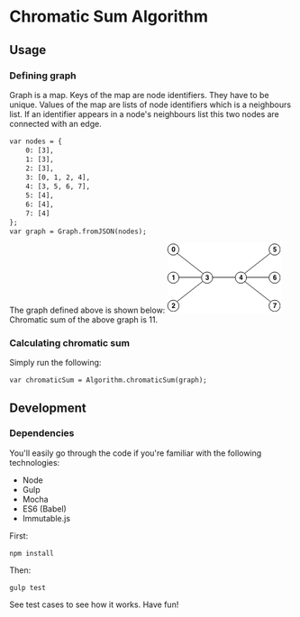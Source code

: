 Chromatic Sum Algorithm
=======================

## Usage

### Defining graph
Graph is a map.
Keys of the map are node identifiers. They have to be unique.
Values of the map are lists of node identifiers which is a neighbours list.
If an identifier appears in a node's neighbours list this two nodes are connected with an edge.

```
var nodes = {
    0: [3],
    1: [3],
    2: [3],
    3: [0, 1, 2, 4],
    4: [3, 5, 6, 7],
    5: [4],
    6: [4],
    7: [4]
};
var graph = Graph.fromJSON(nodes);
```
The graph defined above is shown below:
![The tricky graph](/assets/graph.png "The tricky graph")
Chromatic sum of the above graph is 11.

### Calculating chromatic sum
Simply run the following:
```
var chromaticSum = Algorithm.chromaticSum(graph);
```

## Development
### Dependencies
You'll easily go through the code if you're familiar with the following technologies:
 - Node
 - Gulp
 - Mocha
 - ES6 (Babel)
 - Immutable.js

First:
```
npm install
```

Then:
```
gulp test
```

See test cases to see how it works.
Have fun!
